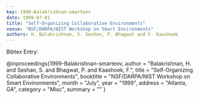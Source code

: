 ```yaml
---
key: 1999-Balakrishnan-smartenv
date: 1999-07-01
title: "Self-Organizing Collaborative Environments"
venue: "NSF/DARPA/NIST Workshop on Smart Environments"
authors: H. Balakrishnan, S. Seshan, P. Bhagwat and F. Kaashoek
---
```


Bibtex Entry:

@inproceedings{1999-Balakrishnan-smartenv,
    author = "Balakrishnan, H. and Seshan, S. and Bhagwat, P. and Kaashoek, F.",
    title = "Self-Organizing Collaborative Environments",
    booktitle = "NSF/DARPA/NIST Workshop on Smart Environments",
    month = "July",
    year = "1999",
    address = "Atlanta, GA",
    category = "Misc",
    summary = ""
}

